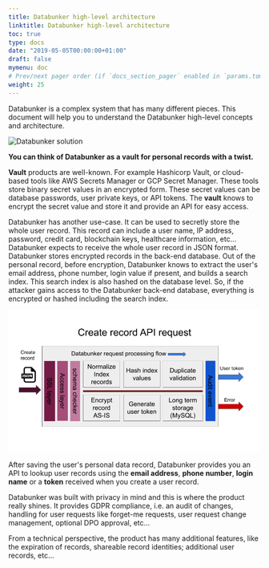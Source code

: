 ```yaml
---
title: Databunker high-level architecture
linktitle: Databunker high-level architecture
toc: true
type: docs
date: "2019-05-05T00:00:00+01:00"
draft: false
mymenu: doc
# Prev/next pager order (if `docs_section_pager` enabled in `params.toml`)
weight: 25
---
```


Databunker is a complex system that has many different pieces. This document will help you to understand the Databunker high-level concepts and architecture.

![Databunker solution](/img/databunker-solution.png)

**You can think of **Databunker** as a **vault** for personal records with a twist.**

**Vault** products are well-known. For example Hashicorp Vault, or cloud-based tools like AWS Secrets Manager or GCP Secret Manager. These tools store binary secret values in an encrypted form. These secret values can be database passwords, user private keys, or API tokens. The **vault** knows to encrypt the secret value and store it and provide an API for easy access.

Databunker has another use-case. It can be used to secretly store the whole user record. This record can include a user name, IP address, password, credit card, blockchain keys, healthcare information, etc... Databunker expects to receive the whole user record in JSON format. Databunker stores encrypted records in the back-end database. Out of the personal record, before encryption, Databunker knows to extract the user's email address, phone number, login value if present, and builds a search index. This search index is also hashed on the database level. So, if the attacker gains access to the Databunker back-end database, everything is encrypted or hashed including the search index.

![Databunker request flow](databunker-request-flow.png)

After saving the user's personal data record, Databunker provides you an API to lookup user records using the **email address**, **phone number**, **login name** or a **token** received when you create a user record.

Databunker was built with privacy in mind and this is where the product really shines. It provides GDPR compliance, i.e. an audit of changes, handling for user requests like forget-me requests, user request change management, optional DPO approval, etc...

From a technical perspective, the product has many additional features, like the expiration of records, shareable record identities; additional user records, etc...

